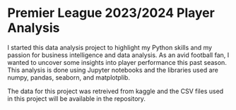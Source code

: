 # Premier League 2023/2024 Player Analysis
I started this data analysis project to highlight my Python skills and my passion for business intelligence and data analysis. As an avid football fan, I wanted to uncover
some insights into player performance this past season. This analysis is done using Jupyter notebooks and the libraries used are numpy, pandas, seaborn, and matplotplib.

The data for this project was retreived from kaggle and the CSV files used in this project will be available in the repository.

